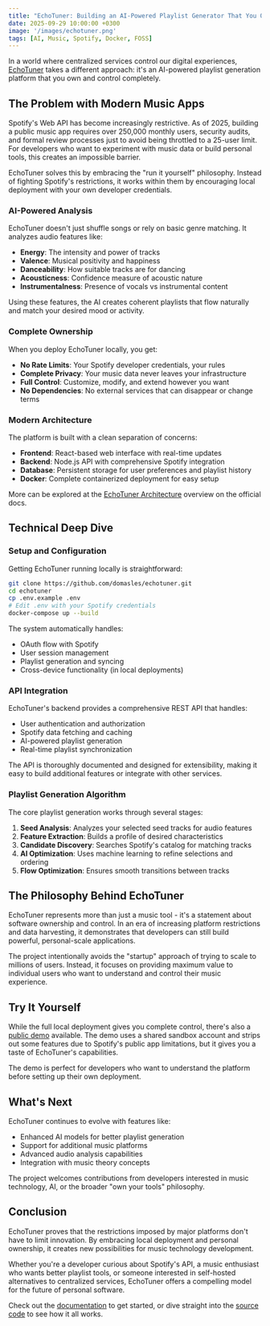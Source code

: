 ```yaml
---
title: "EchoTuner: Building an AI-Powered Playlist Generator That You Own"
date: 2025-09-29 10:00:00 +0300
image: '/images/echotuner.png'
tags: [AI, Music, Spotify, Docker, FOSS]
---
```


In a world where centralized services control our digital experiences, [EchoTuner](https://github.com/domasles/echotuner) takes a different approach: it's an AI-powered playlist generation platform that you own and control completely.

## The Problem with Modern Music Apps

Spotify's Web API has become increasingly restrictive. As of 2025, building a public music app requires over 250,000 monthly users, security audits, and formal review processes just to avoid being throttled to a 25-user limit. For developers who want to experiment with music data or build personal tools, this creates an impossible barrier.

EchoTuner solves this by embracing the "run it yourself" philosophy. Instead of fighting Spotify's restrictions, it works within them by encouraging local deployment with your own developer credentials.

### AI-Powered Analysis

EchoTuner doesn't just shuffle songs or rely on basic genre matching. It analyzes audio features like:

- **Energy**: The intensity and power of tracks
- **Valence**: Musical positivity and happiness
- **Danceability**: How suitable tracks are for dancing
- **Acousticness**: Confidence measure of acoustic nature
- **Instrumentalness**: Presence of vocals vs instrumental content

Using these features, the AI creates coherent playlists that flow naturally and match your desired mood or activity.

### Complete Ownership

When you deploy EchoTuner locally, you get:

- **No Rate Limits**: Your Spotify developer credentials, your rules
- **Complete Privacy**: Your music data never leaves your infrastructure  
- **Full Control**: Customize, modify, and extend however you want
- **No Dependencies**: No external services that can disappear or change terms

### Modern Architecture

The platform is built with a clean separation of concerns:

- **Frontend**: React-based web interface with real-time updates
- **Backend**: Node.js API with comprehensive Spotify integration
- **Database**: Persistent storage for user preferences and playlist history
- **Docker**: Complete containerized deployment for easy setup

More can be explored at the [EchoTuner Architecture](https://echotuner-docs.domax.lt/posts/api-overview) overview on the official docs.

## Technical Deep Dive

### Setup and Configuration

Getting EchoTuner running locally is straightforward:

```bash
git clone https://github.com/domasles/echotuner.git
cd echotuner
cp .env.example .env
# Edit .env with your Spotify credentials
docker-compose up --build
```

The system automatically handles:

- OAuth flow with Spotify
- User session management
- Playlist generation and syncing
- Cross-device functionality (in local deployments)

### API Integration

EchoTuner's backend provides a comprehensive REST API that handles:

- User authentication and authorization
- Spotify data fetching and caching
- AI-powered playlist generation
- Real-time playlist synchronization

The API is thoroughly documented and designed for extensibility, making it easy to build additional features or integrate with other services.

### Playlist Generation Algorithm

The core playlist generation works through several stages:

1. **Seed Analysis**: Analyzes your selected seed tracks for audio features
2. **Feature Extraction**: Builds a profile of desired characteristics
3. **Candidate Discovery**: Searches Spotify's catalog for matching tracks
4. **AI Optimization**: Uses machine learning to refine selections and ordering
5. **Flow Optimization**: Ensures smooth transitions between tracks

## The Philosophy Behind EchoTuner

EchoTuner represents more than just a music tool - it's a statement about software ownership and control. In an era of increasing platform restrictions and data harvesting, it demonstrates that developers can still build powerful, personal-scale applications.

The project intentionally avoids the "startup" approach of trying to scale to millions of users. Instead, it focuses on providing maximum value to individual users who want to understand and control their music experience.

## Try It Yourself

While the full local deployment gives you complete control, there's also a [public demo](https://echotuner.domax.lt) available. The demo uses a shared sandbox account and strips out some features due to Spotify's public app limitations, but it gives you a taste of EchoTuner's capabilities.

The demo is perfect for developers who want to understand the platform before setting up their own deployment.

## What's Next

EchoTuner continues to evolve with features like:
- Enhanced AI models for better playlist generation
- Support for additional music platforms
- Advanced audio analysis capabilities
- Integration with music theory concepts

The project welcomes contributions from developers interested in music technology, AI, or the broader "own your tools" philosophy.

## Conclusion

EchoTuner proves that the restrictions imposed by major platforms don't have to limit innovation. By embracing local deployment and personal ownership, it creates new possibilities for music technology development.

Whether you're a developer curious about Spotify's API, a music enthusiast who wants better playlist tools, or someone interested in self-hosted alternatives to centralized services, EchoTuner offers a compelling model for the future of personal software.

Check out the [documentation](https://echotuner-docs.domax.lt) to get started, or dive straight into the [source code](https://github.com/domasles/echotuner) to see how it all works.
